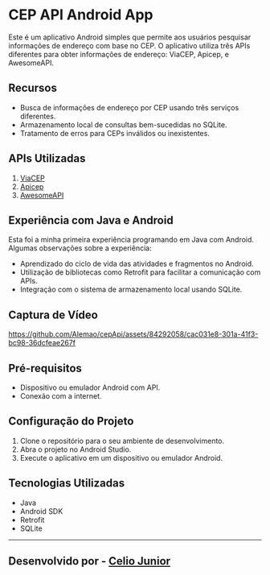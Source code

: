 # CEP API Android App

Este é um aplicativo Android simples que permite aos usuários pesquisar informações de endereço com base no CEP. O aplicativo utiliza três APIs diferentes para obter informações de endereço: ViaCEP, Apicep, e AwesomeAPI.

## Recursos

- Busca de informações de endereço por CEP usando três serviços diferentes.
- Armazenamento local de consultas bem-sucedidas no SQLite.
- Tratamento de erros para CEPs inválidos ou inexistentes.

## APIs Utilizadas

1. [ViaCEP](https://viacep.com.br/)
2. [Apicep](https://apicep.com/api-de-consulta/)
3. [AwesomeAPI](https://docs.awesomeapi.com.br/api-cep)

## Experiência com Java e Android

Esta foi a minha primeira experiência programando em Java com Android. Algumas observações sobre a experiência:

- Aprendizado do ciclo de vida das atividades e fragmentos no Android.
- Utilização de bibliotecas como Retrofit para facilitar a comunicação com APIs.
- Integração com o sistema de armazenamento local usando SQLite.

## Captura de Vídeo
https://github.com/AIemao/cepApi/assets/84292058/cac031e8-301a-41f3-bc98-36dcfeae267f

## Pré-requisitos

- Dispositivo ou emulador Android com API.
- Conexão com a internet.

## Configuração do Projeto

1. Clone o repositório para o seu ambiente de desenvolvimento.
2. Abra o projeto no Android Studio.
3. Execute o aplicativo em um dispositivo ou emulador Android.

## Tecnologias Utilizadas

- Java
- Android SDK
- Retrofit
- SQLite


---
## Desenvolvido por - [Celio Junior](https://www.linkedin.com/in/celio-junior-152529193/)

